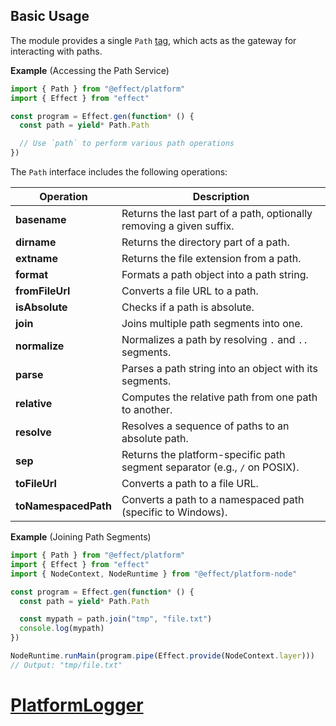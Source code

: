 ## Basic Usage

The module provides a single `Path` [tag](/docs/requirements-management/services/), which acts as the gateway for interacting with paths.

**Example** (Accessing the Path Service)

```ts twoslash
import { Path } from "@effect/platform"
import { Effect } from "effect"

const program = Effect.gen(function* () {
  const path = yield* Path.Path

  // Use `path` to perform various path operations
})
```

The `Path` interface includes the following operations:

| Operation            | Description                                                                |
| -------------------- | -------------------------------------------------------------------------- |
| **basename**         | Returns the last part of a path, optionally removing a given suffix.       |
| **dirname**          | Returns the directory part of a path.                                      |
| **extname**          | Returns the file extension from a path.                                    |
| **format**           | Formats a path object into a path string.                                  |
| **fromFileUrl**      | Converts a file URL to a path.                                             |
| **isAbsolute**       | Checks if a path is absolute.                                              |
| **join**             | Joins multiple path segments into one.                                     |
| **normalize**        | Normalizes a path by resolving `.` and `..` segments.                      |
| **parse**            | Parses a path string into an object with its segments.                     |
| **relative**         | Computes the relative path from one path to another.                       |
| **resolve**          | Resolves a sequence of paths to an absolute path.                          |
| **sep**              | Returns the platform-specific path segment separator (e.g., `/` on POSIX). |
| **toFileUrl**        | Converts a path to a file URL.                                             |
| **toNamespacedPath** | Converts a path to a namespaced path (specific to Windows).                |

**Example** (Joining Path Segments)

```ts twoslash
import { Path } from "@effect/platform"
import { Effect } from "effect"
import { NodeContext, NodeRuntime } from "@effect/platform-node"

const program = Effect.gen(function* () {
  const path = yield* Path.Path

  const mypath = path.join("tmp", "file.txt")
  console.log(mypath)
})

NodeRuntime.runMain(program.pipe(Effect.provide(NodeContext.layer)))
// Output: "tmp/file.txt"
```

# [PlatformLogger](https://effect.website/docs/platform/platformlogger/)
